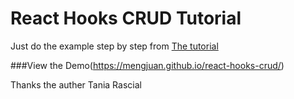 # React Hooks CRUD Tutorial

Just do the example step by step from [The tutorial](https://www.taniarascia.com/crud-app-in-react-with-hooks/)

###View the Demo(https://mengjuan.github.io/react-hooks-crud/)

Thanks the auther Tania Rascial